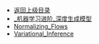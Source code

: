 - [返回上级目录](../_sidebar.md)
- [_机器学习进阶_深度生成模型](_机器学习进阶_深度生成模型.md)
- [Normalizing_Flows](Normalizing_Flows.md)
- [Variational_Inference](Variational_Inference.md)